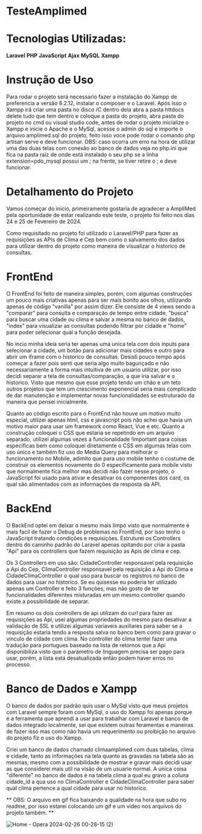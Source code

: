 # TesteAmplimed

# Tecnologias Utilizadas:
  **Laravel**
  **PHP**
  **JavaScript**
  **Ajax**
  **MySQL**
  **Xampp**

# Instrução de Uso
Para rodar o projeto será necessario fazer a instalação do Xampp de preferencia a versão 8.2.12, instalar o composer e o Laravel. Após isso o Xampp irá criar uma pasta no disco /C dentro dela abra a pasta httdocs delete tudo que tem dentro e coloque a pasta do projeto, abra pasta do projeto no cmd ou visual studio code, antes de rodar o projeto inicialize o Xampp e inicie o Apache e o MySql, acesse o admin do sql e importe o arquivo amplimed.sql do projeto, feito isso voce pode rodar o comando php artisan serve e deve funcionar. OBS: caso ocorra um erro na hora de utilizar uma das duas telas com conexão ao banco de dados veja no php.ini que fica na pasta raiz de onde está instalado o seu php se a linha extension=pdo_mysql possui um ; na frente, se tiver retire o ; e deve funcionar.

# Detalhamento do Projeto

Vamos começar do inicio, primeiramente gostaria de agradecer a AmpliMed pela oportunidade de estar realizando este teste, o projeto foi feito nos dias 24 e 25 de Fevereiro de 2024.

Como requisitado no projeto foi utilizado o Laravel/PHP para fazer as requisições as APIs de Clima e Cep bem como o salvamento dos dados para utilizar dentro do projeto como maneira de visualizar o historico de consultas.

# FrontEnd
O FrontEnd foi feito de maneira simples, porém, com algumas construções um pouco mais criativas apenas para ser mais bonito aos olhos, utilizando apenas de código "vanilla" por assim dizer. Ele consiste de 4 views sendo a "comparar" para consulta e comparação de tempo entre cidade, "busca" para buscar uma cidade ou clima e salvar a mesma no banco de dados, "index" para visualizar as consultas podendo filtrar por cidade e "home" para poder selecionar qual a função desejada.

No incio minha ideia seria ter apenas uma unica tela com dois inputs para selecionar a cidade, um botão para adicionar mais cidades e outro para abrir um iframe com o historico de consultas. Desisti pouco tempo após começar a fazer pois senti que seria algo muito bagunçado e não necessariamente a forma mais intuitiva de um usuario utilizar, por isso decidi separar a tela de consultas/comparação, a que iria salvar e o historico. Visto que mesmo que esse projeto tendo um chão e um teto outros projetos que tem um crescimento exponencial seria mais complicado de dar manutenção e implementar novas funcionalidades se estruturado da maneira que pensei inicialmente.

Quanto ao código escrito para o FrontEnd não houve um motivo muito especial, utilizei apenas html, css e javascript pois não achei que havia um motivo maior para usar um framework como React, Vue e etc. Quanto a construção coloquei o CSS que estaria se repetindo em um arquivo separado, utilizei algumas vezes a funcionalidade !important para coisas especificas bem como coloquei diretamente o CSS em algumas telas com uso único e também fiz uso do Media Query para melhorar o funcionamento no Mobile, adimito que para uso mobile tenho o costume de construir os elementos novamente do 0 especificamente para mobile visto que normalmente fica melhor mas decidi não fazer nesse projeto, o JavaScript foi usado para ativar e desativar os componentes dos card, os qual são alimentados com as informações da resposta da API.

# BackEnd
O BackEnd optei em deixar o mesmo mais limpo visto que normalmente é mais facil de fazer o Debug de problemas no FrontEnd, por isso tenho o JavaScript tratando condições e requisições. Estruturei os Controllers dentro do caminho padrão do Laravel apenas opitando por criar a pasta "Api" para os controllers que fazem requisição as Apis de clima e cep.

Os 3 Controllers em uso são: CidadeController responsavel pela requisição a Api do Cep, ClimaController responsavel pela requisição a Api do Clima e CidadeClimaController o qual uso para buscar os registros no banco de dados para usar no historico. Se eu quisesse eu poderia ter utilizado apenas um Controller e feito 3 funções, mas não gosto de ter funcionalidades diferentes misturadas em um mesmo controller quando existe a possibilidade de separar.

Em resumo os dois controllers de api utilizam do curl para fazer as requisições as Api, usei algumas propriedades do mesmo para desativar a validação de SSL e utilizei algumas variaveis auxiliares para saber se a requisição estaria tendo a resposta salva no banco bem como para gravar o vinculo de cidade com clima. No controller do clima tentei fazer uma tradução para portugues baseado na lista de retornos que a Api disponibiliza visto que o parametro de linguagem precisa ser pago para usar, porém, a lista está desatualizada então podem haver erros no processo.

# Banco de Dados e Xampp
O banco de dados por padrão quis usar o MySql visto que meus projetos com Laravel sempre foram com MySql, o uso do Xampp foi apenas porque é a ferramenta que aprendi a usar para trabalhar com Laravel e banco de dados integrado localmente, sei que existem outras feramentas e maneiras de fazer isso mas como não havia um requerimento ou proibição no arquivo do projeto fiz o uso do Xampp.

Criei um banco de dados chamado climaamplimed com duas tabelas, clima e cidade, tanto as informações na tela quanto as gravadas na tabela são as mesmas, mesmo com a possibilidade de mostrar e gravar mais decidi usar as que considerei mais util na visão de um usuario normal. A unica coisa "diferente" no banco de dados é na tabela clima a qual eu gravo a coluna cidade_id a qua uso no ClimaController e CidadeClimaController para saber qual clima pertence a qual cidade para usar no historico.

** OBS: O arquivo em gif fica baixando a qualidade na hora que subo no readme, por isso estarei colocando um gif e um video nos arquivos do projeto também. **

![Home - Opera 2024-02-26 00-28-15 (2)](https://github.com/BMVBrun0/TesteAmplimed/assets/102544782/085520bf-d4ac-4bb5-bb63-bcc8257a569e)


